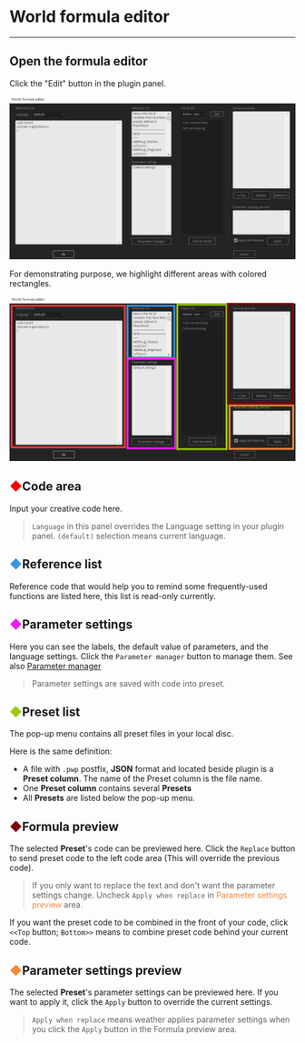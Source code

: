 # World formula editor
-------

## Open the formula editor
Click the "Edit" button in the plugin panel. 

![World formula editor](formulaEditor.png)

For demonstrating purpose, we highlight different areas with colored rectangles. 

![World formula editor(colored)](FE_AreaInfo.png)

## <span style="color:rgb(255,0,0)">◆</span>Code area

Input your creative code here. 

> `Language` in this panel overrides the Language setting in your plugin panel. `(default)` selection means current language. 


## <span style="color:rgb(56,148,228)">◆</span>Reference list

Reference code that would help you to remind some frequently-used functions are listed here, this list is read-only currently.


## <span style="color:rgb(243,27,243)">◆</span>Parameter settings

Here you can see the labels, the default value of parameters, and the language settings. Click the `Parameter manager` button to manage them. See also [Parameter manager](ParameterWindow.md)


> Parameter settings are saved with code into preset. 

## <span style="color:rgb(153,204,0)">◆</span>Preset list

The pop-up menu contains all preset files in your local disc. 

Here is the same definition:

- A file with `.pwp` postfix, **JSON** format and located beside plugin is a **Preset column**. The name of the Preset column is the file name. 
- One **Preset column** contains several **Presets**
- All **Presets** are listed below the pop-up menu. 

## <span style="color:rgb(128,0,0)">◆</span>Formula preview

The selected **Preset**'s code can be previewed here. Click the `Replace` button to send preset code to the left code area (This will override the previous code). 

> If you only want to replace the text and don't want the parameter settings change. Uncheck `Apply when replace` in <span style="color:rgb(247,136,58)">Parameter settings preview</span> area. 

If you want the preset code to be combined in the front of your code, click `<<Top` button; `Bottom>>` means to combine preset code behind your current code.  

## <span style="color:rgb(247,136,58)">◆</span>Parameter settings preview

The selected **Preset**'s parameter settings can be previewed here. If you want to apply it, click the `Apply` button to override the current settings. 
> `Apply when replace` means weather applies parameter settings when you click the `Apply` button in the Formula preview area. 


<br>
<br>
<br>
<br>
<br>
<br>